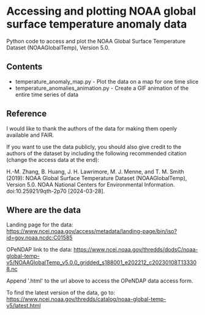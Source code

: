 # Accessing and plotting NOAA global surface temperature anomaly data

Python code to access and plot the NOAA Global Surface Temperature Dataset (NOAAGlobalTemp), Version 5.0.

## Contents

* temperature_anomaly_map.py - Plot the data on a map for one time slice
* temperature_anomalies_animation.py - Create a GIF animation of the entire time series of data

## Reference

I would like to thank the authors of the data for making them openly available and FAIR.

If you want to use the data publicly, you should also give credit to the authors of the dataset by including the following recommended citation (change the access data at the end):

H.-M. Zhang, B. Huang, J. H. Lawrimore, M. J. Menne, and T. M. Smith (2019): NOAA Global Surface Temperature Dataset (NOAAGlobalTemp), Version 5.0. NOAA National Centers for Environmental Information. doi:10.25921/9qth-2p70 [2024-03-28].

## Where are the data

Landing page for the data:
https://www.ncei.noaa.gov/access/metadata/landing-page/bin/iso?id=gov.noaa.ncdc:C01585

OPeNDAP link to the data:
https://www.ncei.noaa.gov/thredds/dodsC/noaa-global-temp-v5/NOAAGlobalTemp_v5.0.0_gridded_s188001_e202212_c20230108T133308.nc

Append '.html' to the url above to access the OPeNDAP data access form.

To find the latest version of the data, go to:
https://www.ncei.noaa.gov/thredds/catalog/noaa-global-temp-v5/latest.html

